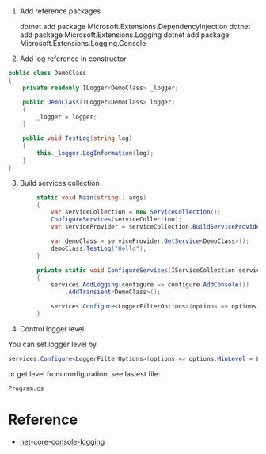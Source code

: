 # 

1. Add reference packages

    dotnet add package Microsoft.Extensions.DependencyInjection
    dotnet add package Microsoft.Extensions.Logging
    dotnet add package Microsoft.Extensions.Logging.Console

2. Add log reference in constructor

```c#
public class DemoClass
{
    private readonly ILogger<DemoClass> _logger;

    public DemoClass(ILogger<DemoClass> logger)
    {
        _logger = logger;
    }

    public void TestLog(string log)
    {
        this._logger.LogInformation(log);
    }
}
```

3. Build services collection

```c#
        static void Main(string[] args)
        {
            var serviceCollection = new ServiceCollection();
            ConfigureServices(serviceCollection);
            var serviceProvider = serviceCollection.BuildServiceProvider();

            var demoClass = serviceProvider.GetService<DemoClass>();
            demoClass.TestLog("Hello");
        }

        private static void ConfigureServices(IServiceCollection services)
        {
            services.AddLogging(configure => configure.AddConsole())
                .AddTransient<DemoClass>();

            services.Configure<LoggerFilterOptions>(options => options.MinLevel = LogLevel.Debug);
        }
```

4. Control logger level

You can set logger level by

```c#
services.Configure<LoggerFilterOptions>(options => options.MinLevel = LogLevel.Debug);
```

or get level from configuration, see lastest file:

    Program.cs

# Reference

* [net-core-console-logging](https://www.blinkingcaret.com/2018/02/14/net-core-console-logging/)
